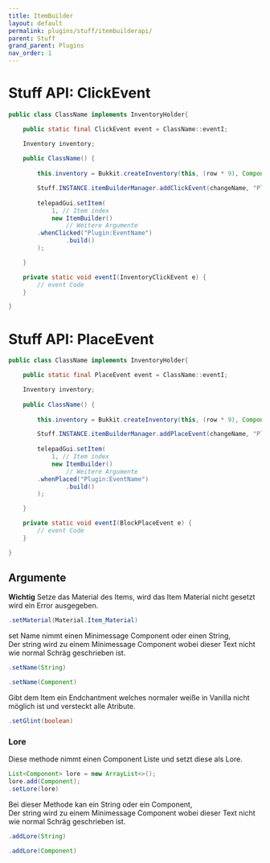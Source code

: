 ```yaml
---
title: ItemBuilder
layout: default
permalink: plugins/stuff/itembuilderapi/
parent: Stuff
grand_parent: Plugins
nav_order: 1
---
```


# Stuff API: ClickEvent
```java
public class ClassName implements InventoryHolder{

    public static final ClickEvent event = ClassName::eventI;

    Inventory inventory;
	
    public ClassName() {
	
        this.inventory = Bukkit.createInventory(this, (row * 9), Component.Text(); // row = anzahl der reihen des Inventars (1-6)

        Stuff.INSTANCE.itemBuilderManager.addClickEvent(changeName, "Plugin:EventName");
		
        telepadGui.setItem(
            1, // Item index
            new ItemBuilder()
                // Weitere Argumente
		.whenClicked("Plugin:EventName")
                .build()
        );

    }

    private static void eventI(InventoryClickEvent e) {
        // event Code
    }

}
```
# Stuff API: PlaceEvent
```java
public class ClassName implements InventoryHolder{

    public static final PlaceEvent event = ClassName::eventI;

    Inventory inventory;
	
    public ClassName() {
	
        this.inventory = Bukkit.createInventory(this, (row * 9), Component.Text(); // row = anzahl der reihen des Inventars (1-6)

        Stuff.INSTANCE.itemBuilderManager.addPlaceEvent(changeName, "Plugin:EventName");
		
        telepadGui.setItem(
            1, // Item index
            new ItemBuilder()
                // Weitere Argumente
		.whenPlaced("Plugin:EventName")
                .build()
        );

    }

    private static void eventI(BlockPlaceEvent e) {
        // event Code
    }

}
```
## Argumente

**Wichtig** Setze das Material des Items, wird das Item Material nicht gesetzt wird ein Error ausgegeben. 
```java
.setMaterial(Material.Item_Material)
```
set Name nimmt einen Minimessage Component oder einen String,<br>
Der string wird zu einem Minimessage Component wobei dieser Text nicht wie normal Schräg geschrieben ist.
```java
.setName(String)
```
```java
.setName(Component)
```
Gibt dem Item ein Endchantment welches normaler weiße in Vanilla nicht möglich ist und versteckt alle Atribute.
```java
.setGlint(boolean)
```
### Lore
Diese methode nimmt einen Component Liste und setzt diese als Lore.
```java
List<Component> lore = new ArrayList<>();
lore.add(Component);
.setLore(lore)
```
Bei dieser Methode kan ein String oder ein Component,<br>
Der string wird zu einem Minimessage Component wobei dieser Text nicht wie normal Schräg geschrieben ist.
```java
.addLore(String)
```
```java
.addLore(Component)
```
